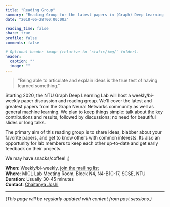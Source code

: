 ```yaml
---
title: "Reading Group"
summary: "Reading Group for the latest papers in (Graph) Deep Learning."
date: "2018-06-28T00:00:00Z"

reading_time: false 
share: true
profile: false
comments: false

# Optional header image (relative to `static/img/` folder).
header:
  caption: ""
  image: ""
---
```


>"Being able to articulate and explain ideas is the true test of having learned something."

Starting 2020, the NTU Graph Deep Learning Lab will host a weekly/bi-weekly paper discussion and reading group.
We'll cover the latest and greatest papers from the Graph Neural Networks community as well as general machine learning.
We plan to keep things simple: talk about the key contributions and results, followed by discussions; no need for beautiful slides or long talks.

The primary aim of this reading group is to share ideas, blabber about your favorite papers, and get to know others with common interests. 
Its also an opportunity for lab members to keep each other up-to-date and get early feedback on their projects.

We may have snacks/coffee! ;)

**When**: Weekly/bi-weekly, [join the mailing list](mailto:chaitanya-joshi@ntu.edu.sg?subject=[GDL%20Reading%20Group]) \
**Where**: MICL Lab Meeting Room, Block N4, N4-B1C-17, SCSE, NTU \
**Duration**: Usually 30-45 minutes \
**Contact**: [Chaitanya Joshi](/authors/chaitanya-joshi/)

---

*(This page will be regularly updated with content from past sessions.)*
